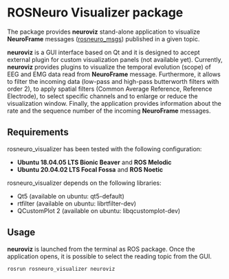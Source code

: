 # ROSNeuro Visualizer package

The package provides **neuroviz** stand-alone application to visualize **NeuroFrame** messages ([rosneuro_msgs](https://github.com/rosneuro/rosneuro_msgs)) published in a given topic. 

**neuroviz** is a GUI interface based on Qt and it is designed to accept external plugin for custom visualization panels (not available yet). Currently, **neuroviz** provides plugins to visualize the temporal evolution (scope) of EEG and EMG data read from **NeuroFrame** message. Furthermore, it allows to filter the incoming data (low-pass and high-pass butterworth filters with order 2), to apply spatial filters (Common Average Reference, Reference Electrode), to select specific channels and to enlarge or reduce the visualization window. Finally, the application provides information about the rate and the sequence number of the incoming **NeuroFrame** messages.

## Requirements
rosneuro_visualizer has been tested with the following configuration:
- **Ubuntu 18.04.05 LTS Bionic Beaver** and **ROS Melodic**
- **Ubuntu 20.04.02 LTS Focal Fossa** and **ROS Noetic**

rosneuro_visualizer depends on the following libraries:
- Qt5 (available on ubuntu: qt5-default)
- rtfilter (available on ubuntu: librtfilter-dev) 
- QCustomPlot 2 (available on ubuntu: libqcustomplot-dev)

## Usage
**neuroviz** is launched from the terminal as ROS package. Once the application opens, it is possible to select the reading topic from the GUI.
```
rosrun rosneuro_visualizer neuroviz
```
